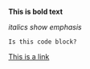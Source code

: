 **This is bold text**

*italics show emphasis*

    Is this code block?

[This is a link](https://github.com/husseinmaad/phase-0-gps-1/pull/1)
